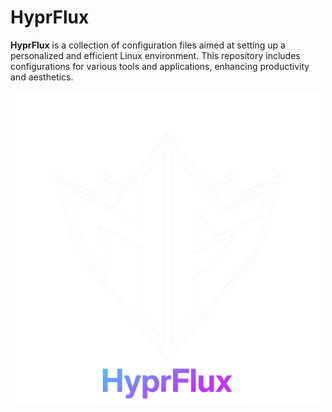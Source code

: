 # HyprFlux

**HyprFlux** is a collection of configuration files aimed at setting up a personalized and efficient Linux environment. This repository includes configurations for various tools and applications, enhancing productivity and aesthetics.

<p align="center">
  <img src="/review/logo.png" alt="Logo" width="500">
</p>
